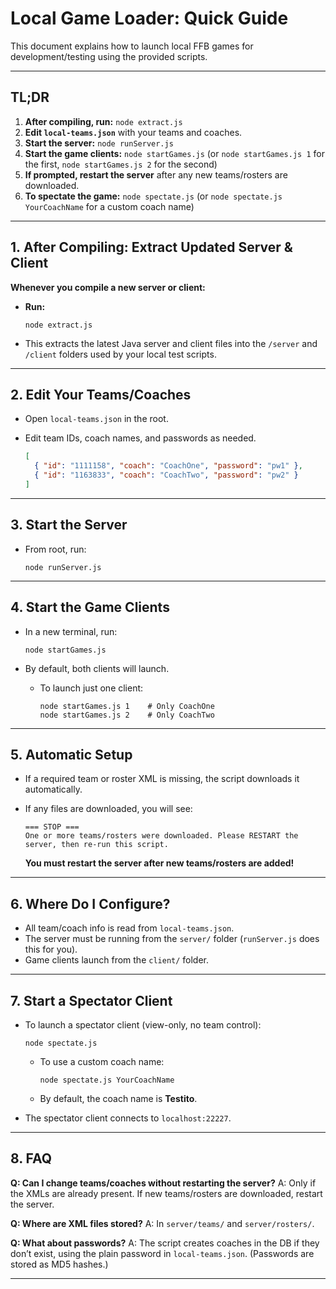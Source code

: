 # Local Game Loader: Quick Guide

This document explains how to launch local FFB games for development/testing using the provided scripts.

---

## TL;DR

1. **After compiling, run:**
   `node extract.js`
2. **Edit `local-teams.json`** with your teams and coaches.
3. **Start the server:**
   `node runServer.js`
4. **Start the game clients:**
   `node startGames.js`
   (or `node startGames.js 1` for the first, `node startGames.js 2` for the second)
5. **If prompted, restart the server** after any new teams/rosters are downloaded.
6. **To spectate the game:**
   `node spectate.js`
   (or `node spectate.js YourCoachName` for a custom coach name)

---

## 1. **After Compiling**: Extract Updated Server & Client

**Whenever you compile a new server or client:**

- **Run:**

  ```
  node extract.js
  ```

- This extracts the latest Java server and client files into the `/server` and `/client` folders used by your local test scripts.

---

## 2. **Edit Your Teams/Coaches**

- Open `local-teams.json` in the root.
- Edit team IDs, coach names, and passwords as needed.

  ```json
  [
    { "id": "1111158", "coach": "CoachOne", "password": "pw1" },
    { "id": "1163833", "coach": "CoachTwo", "password": "pw2" }
  ]
  ```

---

## 3. **Start the Server**

- From root, run:

  ```
  node runServer.js
  ```

---

## 4. **Start the Game Clients**

- In a new terminal, run:

  ```
  node startGames.js
  ```

- By default, both clients will launch.

  - To launch just one client:

    ```
    node startGames.js 1    # Only CoachOne
    node startGames.js 2    # Only CoachTwo
    ```

---

## 5. **Automatic Setup**

- If a required team or roster XML is missing, the script downloads it automatically.
- If any files are downloaded, you will see:

  ```
  === STOP ===
  One or more teams/rosters were downloaded. Please RESTART the server, then re-run this script.
  ```

  **You must restart the server after new teams/rosters are added!**

---

## 6. **Where Do I Configure?**

- All team/coach info is read from `local-teams.json`.
- The server must be running from the `server/` folder (`runServer.js` does this for you).
- Game clients launch from the `client/` folder.

---

## 7. **Start a Spectator Client**

- To launch a spectator client (view-only, no team control):

  ```
  node spectate.js
  ```

  - To use a custom coach name:

    ```
    node spectate.js YourCoachName
    ```

  - By default, the coach name is **Testito**.

- The spectator client connects to `localhost:22227`.

---

## 8. **FAQ**

**Q: Can I change teams/coaches without restarting the server?**
A: Only if the XMLs are already present. If new teams/rosters are downloaded, restart the server.

**Q: Where are XML files stored?**
A: In `server/teams/` and `server/rosters/`.

**Q: What about passwords?**
A: The script creates coaches in the DB if they don’t exist, using the plain password in `local-teams.json`. (Passwords are stored as MD5 hashes.)

---
